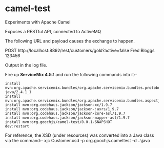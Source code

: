 camel-test
==========

Experiments with Apache Camel


Exposes a RESTful API, connected to ActiveMQ

The following URL and payload causes the exchange to happen.  

  POST http://localhost:8892/rest/customers/gold?active=false
      <?xml version="1.0" encoding="UTF-8"?>
      <Customer>
        <name>Fred Bloggs</name>
        <id>123456</id>
      </Customer>

Output in the log file.

Fire up **ServiceMix 4.5.1** and run the following commands into it:-
  
    install mvn:org.apache.servicemix.bundles/org.apache.servicemix.bundles.protobuf-java/2.4.1_1  
    install mvn:org.apache.servicemix.bundles/org.apache.servicemix.bundles.aspectj/1.6.8_2
    install mvn:org.codehaus.jackson/jackson-xc/1.9.7
    install mvn:org.codehaus.jackson/jackson-jaxrs/1.9.7
    install mvn:org.codehaus.jackson/jackson-core-asl/1.9.7
    install mvn:org.codehaus.jackson/jackson-mapper-asl/1.9.7
    install mvn:org.goochjs/camel-test/0.0.1-SNAPSHOT
    dev:restart


For reference, the XSD (under resources) was converted into a Java class via the command:-
    xjc Customer.xsd -p org.goochjs.cameltest -d ..\java
  
